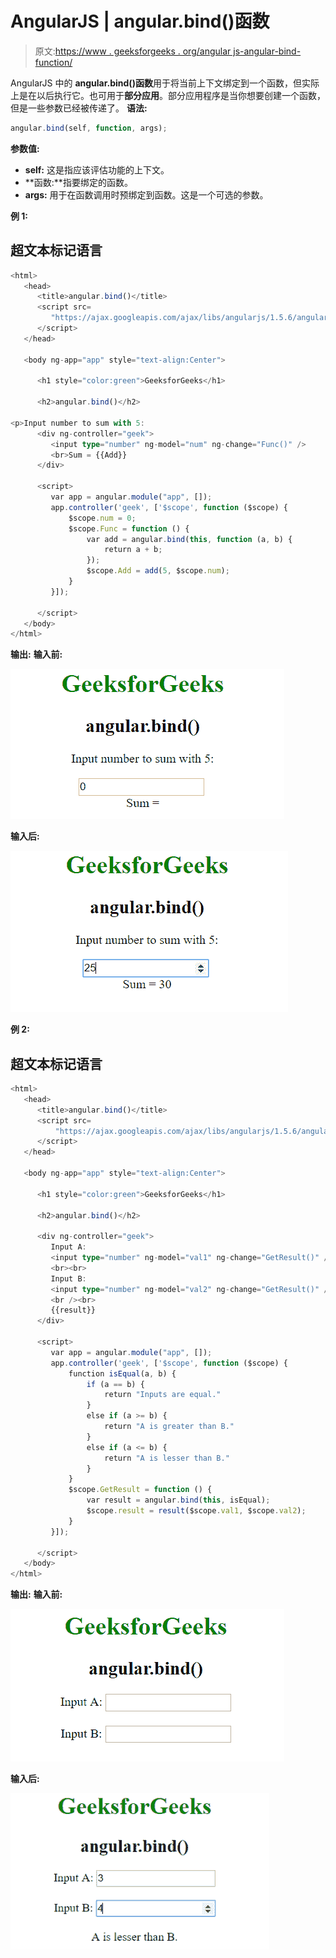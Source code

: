 # AngularJS | angular.bind()函数

> 原文:[https://www . geeksforgeeks . org/angular js-angular-bind-function/](https://www.geeksforgeeks.org/angularjs-angular-bind-function/)

AngularJS 中的 **angular.bind()函数**用于将当前上下文绑定到一个函数，但实际上是在以后执行它。也可用于**部分应用**。部分应用程序是当你想要创建一个函数，但是一些参数已经被传递了。
**语法:**

```ts
angular.bind(self, function, args);
```

**参数值:**

*   **self:** 这是指应该评估功能的上下文。
*   **函数:**指要绑定的函数。
*   **args:** 用于在函数调用时预绑定到函数。这是一个可选的参数。

**例 1:**

## 超文本标记语言

```ts
<html>
   <head>
      <title>angular.bind()</title>
      <script src=
         "https://ajax.googleapis.com/ajax/libs/angularjs/1.5.6/angular.min.js">
      </script>
   </head>

   <body ng-app="app" style="text-align:Center">

      <h1 style="color:green">GeeksforGeeks</h1>

      <h2>angular.bind()</h2>

<p>Input number to sum with 5:
      <div ng-controller="geek">
         <input type="number" ng-model="num" ng-change="Func()" />
         <br>Sum = {{Add}}
      </div>

      <script>
         var app = angular.module("app", []);
         app.controller('geek', ['$scope', function ($scope) {
             $scope.num = 0;
             $scope.Func = function () {
                 var add = angular.bind(this, function (a, b) {
                     return a + b;
                 });
                 $scope.Add = add(5, $scope.num);
             }
         }]);

      </script>
   </body>
</html>
```

**输出:**
**输入前:**

![bind](img/3ecf3e476c0d40c2f07ac5d545ad2867.png)

**输入后:**

![bind](img/71bf2f291fc48a3aea726c2b5db1abd6.png)

**例 2:**

## 超文本标记语言

```ts
<html>
   <head>
      <title>angular.bind()</title>
      <script src=
          "https://ajax.googleapis.com/ajax/libs/angularjs/1.5.6/angular.min.js">
      </script>
   </head>

   <body ng-app="app" style="text-align:Center">

      <h1 style="color:green">GeeksforGeeks</h1>

      <h2>angular.bind()</h2>

      <div ng-controller="geek">
         Input A:
         <input type="number" ng-model="val1" ng-change="GetResult()" />
         <br><br>
         Input B:
         <input type="number" ng-model="val2" ng-change="GetResult()" />
         <br /><br>
         {{result}}
      </div>

      <script>
         var app = angular.module("app", []);
         app.controller('geek', ['$scope', function ($scope) {
             function isEqual(a, b) {
                 if (a == b) {
                     return "Inputs are equal."
                 }
                 else if (a >= b) {
                     return "A is greater than B."
                 }
                 else if (a <= b) {
                     return "A is lesser than B."
                 }
             }
             $scope.GetResult = function () {
                 var result = angular.bind(this, isEqual);
                 $scope.result = result($scope.val1, $scope.val2);
             }
         }]);

      </script>
   </body>
</html>
```

**输出:**
**输入前:**

![bind](img/1ff0691fdff3f725d08fd7d636e36069.png)

**输入后:**

![bind](img/7ddc1b7c27118e4f7ceeba4cf964136f.png)